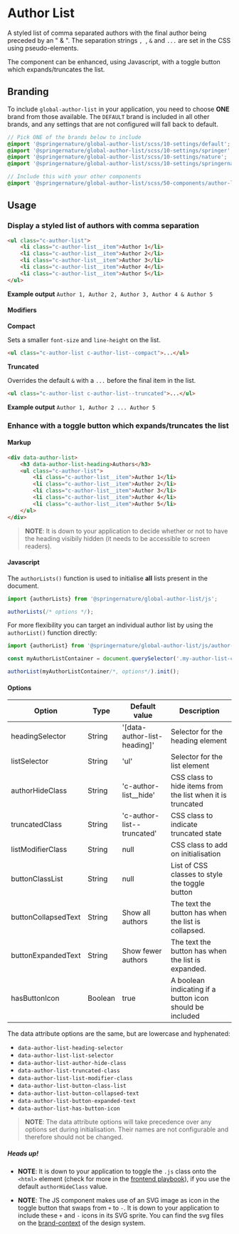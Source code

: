 # Author List

A styled list of comma separated authors with the final author being preceded by an " & ".
The separation strings `, `, ` & ` and ` ... ` are set in the CSS using pseudo-elements.

The component can be enhanced, using Javascript, with a toggle button which
expands/truncates the list.

## Branding

To include `global-author-list` in your application, you need to choose **ONE** brand from those available. The `DEFAULT` brand is included in all other brands, and any settings that are not configured will fall back to default.

```scss
// Pick ONE of the brands below to include
@import '@springernature/global-author-list/scss/10-settings/default';
@import '@springernature/global-author-list/scss/10-settings/springer';
@import '@springernature/global-author-list/scss/10-settings/nature';
@import '@springernature/global-author-list/scss/10-settings/springernature';

// Include this with your other components
@import '@springernature/global-author-list/scss/50-components/author-list';
```

## Usage

### Display a styled list of authors with comma separation

```html
<ul class="c-author-list">
    <li class="c-author-list__item">Author 1</li>
    <li class="c-author-list__item">Author 2</li>
    <li class="c-author-list__item">Author 3</li>
    <li class="c-author-list__item">Author 4</li>
    <li class="c-author-list__item">Author 5</li>
</ul>
```

**Example output**
`Author 1, Author 2, Author 3, Author 4 & Author 5`

#### Modifiers

**Compact**

Sets a smaller `font-size` and `line-height` on the list.

```html
<ul class="c-author-list c-author-list--compact">...</ul>
```

**Truncated**

Overrides the default ` & ` with a `...` before the final item in the list.

```html
<ul class="c-author-list c-author-list--truncated">...</ul>
```

**Example output**
`Author 1, Author 2 ... Author 5`

### Enhance with a toggle button which expands/truncates the list

#### Markup

```html
<div data-author-list>
    <h3 data-author-list-heading>Authors</h3>
    <ul class="c-author-list">
        <li class="c-author-list__item">Author 1</li>
        <li class="c-author-list__item">Author 2</li>
        <li class="c-author-list__item">Author 3</li>
        <li class="c-author-list__item">Author 4</li>
        <li class="c-author-list__item">Author 5</li>
    </ul>
</div>
```

> **NOTE**: It is down to your application to decide whether or not to have the heading
visibily hidden (it needs to be accessible to screen readers).

#### Javascript

The `authorLists()` function is used to initialise **all** lists present in the
document. 

```javascript
import {authorLists} from '@springernature/global-author-list/js';

authorLists(/* options */);
```

For more flexibility you can target an individual author list by using the `authorList()` function directly:

```javascript
import {authorList} from '@springernature/global-author-list/js/author-list';

const myAuthorListContainer = document.querySelector('.my-author-list-container');

authorList(myAuthorListContainer/*, options*/).init();
```

#### Options

| Option              | Type    | Default value                | Description                                                              |
|---------------------|---------|------------------------------|--------------------------------------------------------------------------|
| headingSelector     | String  | '[data-author-list-heading]' | Selector for the heading element                            |
| listSelector        | String  | 'ul'                         | Selector for the list element                               |
| authorHideClass     | String  | 'c-author-list__hide'        | CSS class to hide items from the list when it is truncated |
| truncatedClass      | String  | 'c-author-list--truncated'   | CSS class to indicate truncated state           |
| listModifierClass   | String  | null                         | CSS class to add on initialisation                |
| buttonClassList     | String  | null                         | List of CSS classes to style the toggle button                           |
| buttonCollapsedText | String  | Show all authors             | The text the button has when the list is collapsed.                      |
| buttonExpandedText  | String  | Show fewer authors           | The text the button has when the list is expanded.                       |
| hasButtonIcon       | Boolean | true                         | A boolean indicating if a button icon should be included                 |

The data attribute options are the same, but are lowercase and hyphenated:

- `data-author-list-heading-selector`
- `data-author-list-list-selector`
- `data-author-list-author-hide-class`
- `data-author-list-truncated-class`
- `data-author-list-list-modifier-class`
- `data-author-list-button-class-list`
- `data-author-list-button-collapsed-text`
- `data-author-list-button-expanded-text`
- `data-author-list-has-button-icon`

> **NOTE**: The data attribute options will take precedence over any options set during initialisation. Their names are not configurable and therefore should not be changed.

##### Heads up!

- **NOTE**: It is down to your application to toggle the `.js` class onto the `<html>`
element (check for more in the [frontend playbook](https://github.com/springernature/frontend-playbook/blob/main/practices/javascript-styling.md)), if you use the default `authorHideClass` value.

- **NOTE**: The JS component makes use of an SVG image as icon in the toggle button that
  swaps from `+` to `-`. It is down to your application to include these `+` and
  `-` icons in its SVG sprite. You can find the svg files on the [brand-context](https://github.com/springernature/frontend-toolkits/tree/master/context/brand-context/default/img/icons) of the design system.
